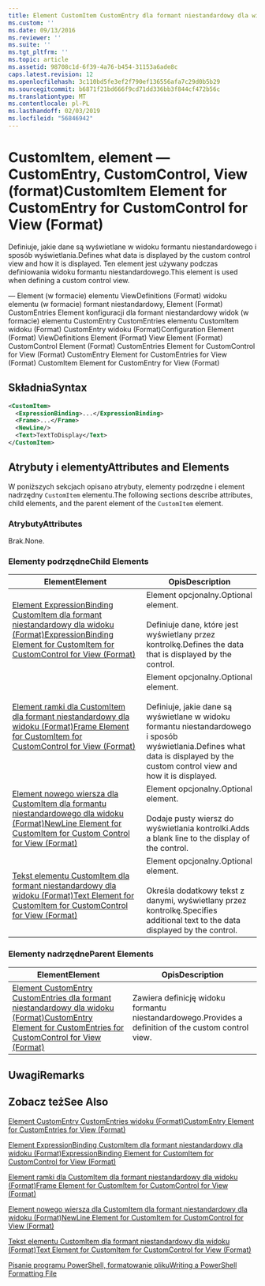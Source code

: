 ```yaml
---
title: Element CustomItem CustomEntry dla formant niestandardowy dla widoku (Format) | Dokumentacja firmy Microsoft
ms.custom: ''
ms.date: 09/13/2016
ms.reviewer: ''
ms.suite: ''
ms.tgt_pltfrm: ''
ms.topic: article
ms.assetid: 98708c1d-6f39-4a76-b454-31153a6ade8c
caps.latest.revision: 12
ms.openlocfilehash: 3c110bd5fe3ef2f790ef136556afa7c29d0b5b29
ms.sourcegitcommit: b6871f21bd666f9cd71dd336bb3f844cf472b56c
ms.translationtype: MT
ms.contentlocale: pl-PL
ms.lasthandoff: 02/03/2019
ms.locfileid: "56846942"
---
```

# <a name="customitem-element-for-customentry-for-customcontrol-for-view-format"></a><span data-ttu-id="e93d4-102">CustomItem, element — CustomEntry, CustomControl, View (format)</span><span class="sxs-lookup"><span data-stu-id="e93d4-102">CustomItem Element for CustomEntry for CustomControl for View (Format)</span></span>

<span data-ttu-id="e93d4-103">Definiuje, jakie dane są wyświetlane w widoku formantu niestandardowego i sposób wyświetlania.</span><span class="sxs-lookup"><span data-stu-id="e93d4-103">Defines what data is displayed by the custom control view and how it is displayed.</span></span> <span data-ttu-id="e93d4-104">Ten element jest używany podczas definiowania widoku formantu niestandardowego.</span><span class="sxs-lookup"><span data-stu-id="e93d4-104">This element is used when defining a custom control view.</span></span>

<span data-ttu-id="e93d4-105">— Element (w formacie) elementu ViewDefinitions (Format) widoku elementu (w formacie) formant niestandardowy, Element (Format) CustomEntries Element konfiguracji dla formant niestandardowy widok (w formacie) elementu CustomEntry CustomEntries elementu CustomItem widoku (Format) CustomEntry widoku (Format)</span><span class="sxs-lookup"><span data-stu-id="e93d4-105">Configuration Element (Format) ViewDefinitions Element (Format) View Element (Format) CustomControl Element (Format) CustomEntries Element for CustomControl for View (Format) CustomEntry Element for CustomEntries for View (Format) CustomItem Element for CustomEntry for View (Format)</span></span>

## <a name="syntax"></a><span data-ttu-id="e93d4-106">Składnia</span><span class="sxs-lookup"><span data-stu-id="e93d4-106">Syntax</span></span>

```xml
<CustomItem>
  <ExpressionBinding>...</ExpressionBinding>
  <Frame>...</Frame>
  <NewLine/>
  <Text>TextToDisplay</Text>
</CustomItem>
```

## <a name="attributes-and-elements"></a><span data-ttu-id="e93d4-107">Atrybuty i elementy</span><span class="sxs-lookup"><span data-stu-id="e93d4-107">Attributes and Elements</span></span>

<span data-ttu-id="e93d4-108">W poniższych sekcjach opisano atrybuty, elementy podrzędne i element nadrzędny `CustomItem` elementu.</span><span class="sxs-lookup"><span data-stu-id="e93d4-108">The following sections describe attributes, child elements, and the parent element of the `CustomItem` element.</span></span>

### <a name="attributes"></a><span data-ttu-id="e93d4-109">Atrybuty</span><span class="sxs-lookup"><span data-stu-id="e93d4-109">Attributes</span></span>

<span data-ttu-id="e93d4-110">Brak.</span><span class="sxs-lookup"><span data-stu-id="e93d4-110">None.</span></span>

### <a name="child-elements"></a><span data-ttu-id="e93d4-111">Elementy podrzędne</span><span class="sxs-lookup"><span data-stu-id="e93d4-111">Child Elements</span></span>

|<span data-ttu-id="e93d4-112">Element</span><span class="sxs-lookup"><span data-stu-id="e93d4-112">Element</span></span>|<span data-ttu-id="e93d4-113">Opis</span><span class="sxs-lookup"><span data-stu-id="e93d4-113">Description</span></span>|
|-------------|-----------------|
|[<span data-ttu-id="e93d4-114">Element ExpressionBinding CustomItem dla formant niestandardowy dla widoku (Format)</span><span class="sxs-lookup"><span data-stu-id="e93d4-114">ExpressionBinding Element for CustomItem for CustomControl for View (Format)</span></span>](./expressionbinding-element-for-customitem-for-customcontrol-for-view-format.md)|<span data-ttu-id="e93d4-115">Element opcjonalny.</span><span class="sxs-lookup"><span data-stu-id="e93d4-115">Optional element.</span></span><br /><br /> <span data-ttu-id="e93d4-116">Definiuje dane, które jest wyświetlany przez kontrolkę.</span><span class="sxs-lookup"><span data-stu-id="e93d4-116">Defines the data that is displayed by the control.</span></span>|
|[<span data-ttu-id="e93d4-117">Element ramki dla CustomItem dla formant niestandardowy dla widoku (Format)</span><span class="sxs-lookup"><span data-stu-id="e93d4-117">Frame Element for CustomItem for CustomControl for View (Format)</span></span>](./frame-element-for-customitem-for-customcontrol-for-view-format.md)|<span data-ttu-id="e93d4-118">Element opcjonalny.</span><span class="sxs-lookup"><span data-stu-id="e93d4-118">Optional element.</span></span><br /><br /> <span data-ttu-id="e93d4-119">Definiuje, jakie dane są wyświetlane w widoku formantu niestandardowego i sposób wyświetlania.</span><span class="sxs-lookup"><span data-stu-id="e93d4-119">Defines what data is displayed by the custom control view and how it is displayed.</span></span>|
|[<span data-ttu-id="e93d4-120">Element nowego wiersza dla CustomItem dla formantu niestandardowego dla widoku (Format)</span><span class="sxs-lookup"><span data-stu-id="e93d4-120">NewLine Element for CustomItem for Custom Control for View (Format)</span></span>](./newline-element-for-customitem-for-customcontrol-for-view-format.md)|<span data-ttu-id="e93d4-121">Element opcjonalny.</span><span class="sxs-lookup"><span data-stu-id="e93d4-121">Optional element.</span></span><br /><br /> <span data-ttu-id="e93d4-122">Dodaje pusty wiersz do wyświetlania kontrolki.</span><span class="sxs-lookup"><span data-stu-id="e93d4-122">Adds a blank line to the display of the control.</span></span>|
|[<span data-ttu-id="e93d4-123">Tekst elementu CustomItem dla formant niestandardowy dla widoku (Format)</span><span class="sxs-lookup"><span data-stu-id="e93d4-123">Text Element for CustomItem for CustomControl for View (Format)</span></span>](./text-element-for-customitem-for-customview-for-view-format.md)|<span data-ttu-id="e93d4-124">Element opcjonalny.</span><span class="sxs-lookup"><span data-stu-id="e93d4-124">Optional element.</span></span><br /><br /> <span data-ttu-id="e93d4-125">Określa dodatkowy tekst z danymi, wyświetlany przez kontrolkę.</span><span class="sxs-lookup"><span data-stu-id="e93d4-125">Specifies additional text to the data displayed by the control.</span></span>|

### <a name="parent-elements"></a><span data-ttu-id="e93d4-126">Elementy nadrzędne</span><span class="sxs-lookup"><span data-stu-id="e93d4-126">Parent Elements</span></span>

|<span data-ttu-id="e93d4-127">Element</span><span class="sxs-lookup"><span data-stu-id="e93d4-127">Element</span></span>|<span data-ttu-id="e93d4-128">Opis</span><span class="sxs-lookup"><span data-stu-id="e93d4-128">Description</span></span>|
|-------------|-----------------|
|[<span data-ttu-id="e93d4-129">Element CustomEntry CustomEntries dla formant niestandardowy dla widoku (Format)</span><span class="sxs-lookup"><span data-stu-id="e93d4-129">CustomEntry Element for CustomEntries for CustomControl for View (Format)</span></span>](./customentry-element-for-customentries-for-customcontrol-for-view-format.md)|<span data-ttu-id="e93d4-130">Zawiera definicję widoku formantu niestandardowego.</span><span class="sxs-lookup"><span data-stu-id="e93d4-130">Provides a definition of the custom control view.</span></span>|

## <a name="remarks"></a><span data-ttu-id="e93d4-131">Uwagi</span><span class="sxs-lookup"><span data-stu-id="e93d4-131">Remarks</span></span>

## <a name="see-also"></a><span data-ttu-id="e93d4-132">Zobacz też</span><span class="sxs-lookup"><span data-stu-id="e93d4-132">See Also</span></span>

[<span data-ttu-id="e93d4-133">Element CustomEntry CustomEntries widoku (Format)</span><span class="sxs-lookup"><span data-stu-id="e93d4-133">CustomEntry Element for CustomEntries for View (Format)</span></span>](./customentry-element-for-customentries-for-customcontrol-for-view-format.md)

[<span data-ttu-id="e93d4-134">Element ExpressionBinding CustomItem dla formant niestandardowy dla widoku (Format)</span><span class="sxs-lookup"><span data-stu-id="e93d4-134">ExpressionBinding Element for CustomItem for CustomControl for View (Format)</span></span>](./expressionbinding-element-for-customitem-for-customcontrol-for-view-format.md)

[<span data-ttu-id="e93d4-135">Element ramki dla CustomItem dla formant niestandardowy dla widoku (Format)</span><span class="sxs-lookup"><span data-stu-id="e93d4-135">Frame Element for CustomItem for CustomControl for View (Format)</span></span>](./frame-element-for-customitem-for-customcontrol-for-view-format.md)

[<span data-ttu-id="e93d4-136">Element nowego wiersza dla CustomItem dla formant niestandardowy dla widoku (Format)</span><span class="sxs-lookup"><span data-stu-id="e93d4-136">NewLine Element for CustomItem for CustomControl for View (Format)</span></span>](./newline-element-for-customitem-for-customcontrol-for-view-format.md)

[<span data-ttu-id="e93d4-137">Tekst elementu CustomItem dla formant niestandardowy dla widoku (Format)</span><span class="sxs-lookup"><span data-stu-id="e93d4-137">Text Element for CustomItem for CustomControl for View (Format)</span></span>](./text-element-for-customitem-for-customview-for-view-format.md)

[<span data-ttu-id="e93d4-138">Pisanie programu PowerShell, formatowanie pliku</span><span class="sxs-lookup"><span data-stu-id="e93d4-138">Writing a PowerShell Formatting File</span></span>](./writing-a-powershell-formatting-file.md)

